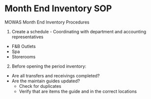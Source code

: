 # Month End Inventory SOP

MOWAS Month End Inventory Procedures

1. Create a schedule - Coordinating with department and accounting representatives

* F&B Outlets
* Spa
* Storerooms

2. Before opening the period inventory:
* Are all transfers and receivings completed?
* Are the maintain guides updated? 
  * Check for duplicates
  * Verify that are items the guide and in the correct locations 

